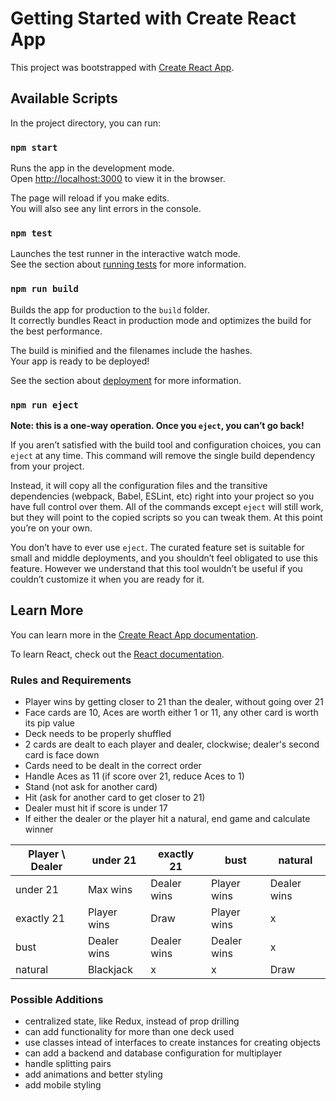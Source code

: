 # Getting Started with Create React App

This project was bootstrapped with [Create React App](https://github.com/facebook/create-react-app).

## Available Scripts

In the project directory, you can run:

### `npm start`

Runs the app in the development mode.\
Open [http://localhost:3000](http://localhost:3000) to view it in the browser.

The page will reload if you make edits.\
You will also see any lint errors in the console.

### `npm test`

Launches the test runner in the interactive watch mode.\
See the section about [running tests](https://facebook.github.io/create-react-app/docs/running-tests) for more information.

### `npm run build`

Builds the app for production to the `build` folder.\
It correctly bundles React in production mode and optimizes the build for the best performance.

The build is minified and the filenames include the hashes.\
Your app is ready to be deployed!

See the section about [deployment](https://facebook.github.io/create-react-app/docs/deployment) for more information.

### `npm run eject`

**Note: this is a one-way operation. Once you `eject`, you can’t go back!**

If you aren’t satisfied with the build tool and configuration choices, you can `eject` at any time. This command will remove the single build dependency from your project.

Instead, it will copy all the configuration files and the transitive dependencies (webpack, Babel, ESLint, etc) right into your project so you have full control over them. All of the commands except `eject` will still work, but they will point to the copied scripts so you can tweak them. At this point you’re on your own.

You don’t have to ever use `eject`. The curated feature set is suitable for small and middle deployments, and you shouldn’t feel obligated to use this feature. However we understand that this tool wouldn’t be useful if you couldn’t customize it when you are ready for it.

## Learn More

You can learn more in the [Create React App documentation](https://facebook.github.io/create-react-app/docs/getting-started).

To learn React, check out the [React documentation](https://reactjs.org/).

### Rules and Requirements

- Player wins by getting closer to 21 than the dealer, without going over 21
- Face cards are 10, Aces are worth either 1 or 11, any other card is worth its pip value
- Deck needs to be properly shuffled
- 2 cards are dealt to each player and dealer, clockwise; dealer's second card is face down
- Cards need to be dealt in the correct order
- Handle Aces as 11 (if score over 21, reduce Aces to 1)
- Stand (not ask for another card)
- Hit (ask for another card to get closer to 21)
- Dealer must hit if score is under 17
- If either the dealer or the player hit a natural, end game and calculate winner

| Player \ Dealer | under 21    | exactly 21  | bust        | natural     |
| --------------- | ----------- | ----------- | ----------- | ----------- |
| under 21        | Max wins    | Dealer wins | Player wins | Dealer wins |
| exactly 21      | Player wins | Draw        | Player wins | x           |
| bust            | Dealer wins | Dealer wins | Dealer wins | x           |
| natural         | Blackjack   | x           | x           | Draw        |

### Possible Additions

- centralized state, like Redux, instead of prop drilling
- can add functionality for more than one deck used
- use classes intead of interfaces to create instances for creating objects
- can add a backend and database configuration for multiplayer
- handle splitting pairs
- add animations and better styling
- add mobile styling
